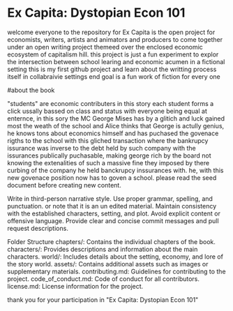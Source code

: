 # Ex Capita: Dystopian Econ 101

welcome everyone to the repository for Ex Capita is the open project for economists, writers, artists and animators and producers to come together under an open writing project themeed over the enclosed economic ecosystem of capitalism hill. this project is just a fun experiment to explor the intersection between school learing and economic acumen in a fictional setting this is my first github project and learn about the writting process itself in collabraivie settings end goal is a fun work of fiction for every one


#about the book

"students" are economic contributers in this story each student forms a click ussally bassed on class and status with everyone being equal at enternce, in this sory the MC George Mises has by a glitich and luck gained most the weath of the school and Alice thinks that George is actully genius, he knows tons about economics himself and has puchased the govenace rigths to the school with this gliched transaction where the bankrupcy issurance was inverse to the debt held by such company with the issurances publically puchasable, making george rich by the board not knowing the extenalities of such a massive fine they imposed by there curbing of the company he held banckrupcy inssurances with. he, with this new govenace position now has to goven a school. please read the seed document before creating new content.


Write in third-person narrative style.
Use proper grammar, spelling, and punctuation. or note that it is an un edited material.
Maintain consistency with the established characters, setting, and plot.
Avoid explicit content or offensive language.
Provide clear and concise commit messages and pull request descriptions.

Folder Structure
chapters/: Contains the individual chapters of the book.
characters/: Provides descriptions and information about the main characters.
world/: Includes details about the setting, economy, and lore of the story world.
assets/: Contains additional assets such as images or supplementary materials.
contributing.md: Guidelines for contributing to the project.
code_of_conduct.md: Code of conduct for all contributors.
license.md: License information for the project.




thank you for your participation in "Ex Capita: Dystopian Econ 101"
